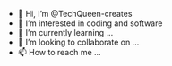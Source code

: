 - 👋 Hi, I’m @TechQueen-creates
- 👀 I’m interested in coding and software
- 🌱 I’m currently learning ...
- 💞️ I’m looking to collaborate on ...
- 📫 How to reach me ...

<!---
TechQueen-creates/TechQueen-creates is a ✨ special ✨ repository because its `README.md` (this file) appears on your GitHub profile.
You can click the Preview link to take a look at your changes.
--->
